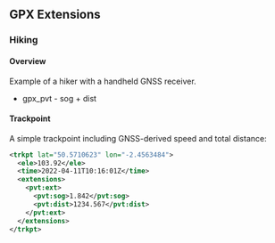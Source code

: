 ## GPX Extensions

### Hiking

#### Overview

Example of a hiker with a handheld GNSS receiver.

- gpx_pvt - sog + dist



#### Trackpoint

A simple trackpoint including GNSS-derived speed and total distance:

```xml
<trkpt lat="50.5710623" lon="-2.4563484">
  <ele>103.92</ele>
  <time>2022-04-11T10:16:01Z</time>
  <extensions>
    <pvt:ext>
      <pvt:sog>1.842</pvt:sog>
      <pvt:dist>1234.567</pvt:dist>
    </pvt:ext>
  </extensions>
</trkpt>
```

